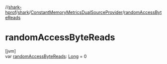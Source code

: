 //[shark-hprof](../../../index.md)/[shark](../index.md)/[ConstantMemoryMetricsDualSourceProvider](index.md)/[randomAccessByteReads](random-access-byte-reads.md)

# randomAccessByteReads

[jvm]\
var [randomAccessByteReads](random-access-byte-reads.md): [Long](https://kotlinlang.org/api/latest/jvm/stdlib/kotlin/-long/index.html) = 0
